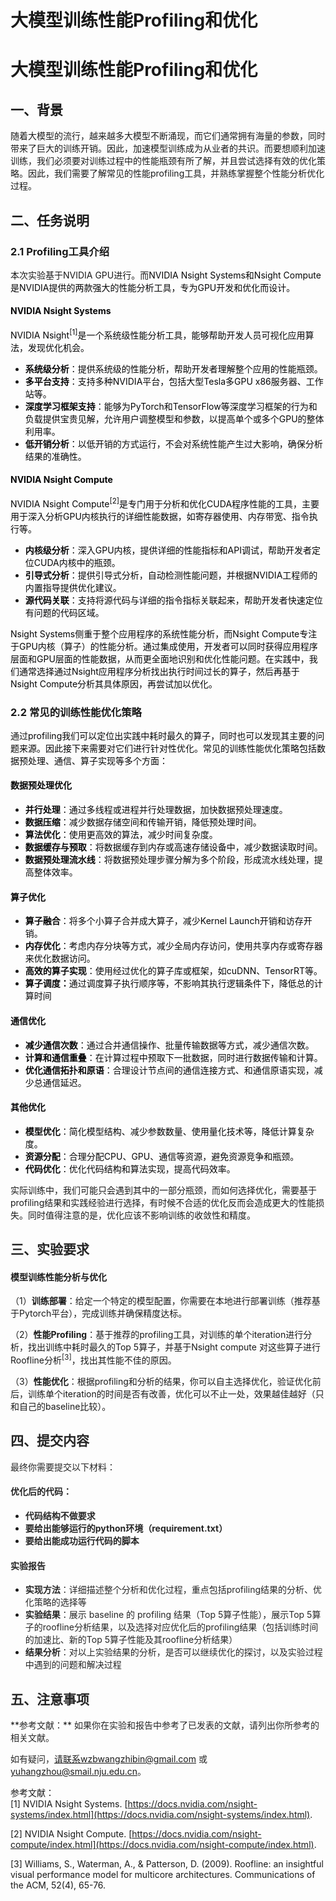 # 大模型训练性能Profiling和优化

<h1 id="Title">大模型训练性能Profiling和优化</h1>

<h2 id="AnC0t">一、背景</h2>
随着大模型的流行，越来越多大模型不断涌现，而它们通常拥有海量的参数，同时带来了巨大的训练开销。因此，加速模型训练成为从业者的共识。而要想顺利加速训练，我们必须要对训练过程中的性能瓶颈有所了解，并且尝试选择有效的优化策略。因此，我们需要了解常见的性能profiling工具，并熟练掌握整个性能分析优化过程。  


<h2 id="a18jq">二、任务说明</h2>
<h3 id="Bd6Ni">2.1 Profiling工具介绍</h3>
本次实验基于NVIDIA GPU进行。而<font style="color:rgb(6, 6, 7);">NVIDIA Nsight Systems和Nsight Compute是NVIDIA提供的两款强大的性能分析工具，专为GPU开发和优化而设计。</font>

<h4 id="IwR9I"><font style="color:rgb(6, 6, 7);">NVIDIA Nsight </font><font style="color:rgb(6, 6, 7);">Systems</font></h4>
<font style="color:rgb(6, 6, 7);">NVIDIA Nsight</font><sup><font style="color:rgb(6, 6, 7);">[1]</font></sup><font style="color:rgb(6, 6, 7);">是一个系统级性能分析工具，能够帮助开发人员可视化应用算法，发现优化机会。</font>

+ **<font style="color:rgb(6, 6, 7);">系统级分析</font>**<font style="color:rgb(6, 6, 7);">：提供系统级的性能分析，帮助开发者理解整个应用的性能瓶颈。</font>
+ **<font style="color:rgb(6, 6, 7);">多平台支持</font>**<font style="color:rgb(6, 6, 7);">：支持多种NVIDIA平台，包括大型Tesla多GPU x86服务器、工作站等。</font>
+ **<font style="color:rgb(6, 6, 7);">深度学习框架支持</font>**<font style="color:rgb(6, 6, 7);">：能够为PyTorch和TensorFlow等深度学习框架的行为和负载提供宝贵见解，允许用户调整模型和参数，以提高单个或多个GPU的整体利用率</font><font style="color:rgb(6, 6, 7);">。</font>
+ **<font style="color:rgb(6, 6, 7);">低开销分析</font>**<font style="color:rgb(6, 6, 7);">：以低开销的方式运行，不会对系统性能产生过大影响，确保分析结果的准确性。</font>

<h4 id="PXaFL"><font style="color:rgb(6, 6, 7);">NVIDIA Nsight Compute</font></h4>
<font style="color:rgb(6, 6, 7);">NVIDIA Nsight Compute</font><sup><font style="color:rgb(6, 6, 7);">[2]</font></sup><font style="color:rgb(6, 6, 7);">是专门用于分析和优化CUDA程序性能的工具，主要用于深入分析GPU内核执行的详细性能数据，如寄存器使用、内存带宽、指令执行等。</font>

+ **<font style="color:rgb(6, 6, 7);">内核级分析</font>**<font style="color:rgb(6, 6, 7);">：深入GPU内核，提供详细的性能指标和API调试，帮助开发者定位CUDA内核中的瓶颈。</font>
+ **<font style="color:rgb(6, 6, 7);">引导式分析</font>**<font style="color:rgb(6, 6, 7);">：提供引导式分析，自动检测性能问题，并根据NVIDIA工程师的内置指导提供优化建议。</font>
+ **<font style="color:rgb(6, 6, 7);">源代码关联</font>**<font style="color:rgb(6, 6, 7);">：支持将源代码与详细的指令指标关联起来，帮助开发者快速定位有问题的代码区域。</font>



<font style="color:rgb(6, 6, 7);">Nsight Systems侧重于整个应用程序的系统性能分析，而Nsight Compute专注于GPU内核（算子）的性能分析。通过集成使用，开发者可以同时获得应用程序层面和GPU层面的性能数据，从而更全面地识别和优化性能问题。在实践中，我们通常选择通过Nsight应用程序分析找出执行时间过长的算子，然后再基于Nsight Compute分析其具体原因，再尝试加以优化。</font>

<h3 id="QDRca">2.2 常见的训练性能优化策略</h3>
通过<font style="color:rgb(6, 6, 7);">profiling我们可以定位出实践中耗时最久的算子，同时也可以发现其主要的问题来源。因此接下来需要对它们进行针对性优化。常见的训练性能优化策略包括数据预处理、通信、算子实现等多个方面：</font>

<h4 id="cXTgH"><font style="color:rgb(6, 6, 7);">数据预处理优化</font></h4>

+ **<font style="color:rgb(6, 6, 7);">并行处理</font>**<font style="color:rgb(6, 6, 7);">：通过多线程或进程并行处理数据，加快数据预处理速度。</font>
+ **<font style="color:rgb(6, 6, 7);">数据压缩</font>**<font style="color:rgb(6, 6, 7);">：减少数据存储空间和传输开销，降低预处理时间</font><font style="color:rgb(6, 6, 7);">。</font>
+ **<font style="color:rgb(6, 6, 7);">算法优化</font>**<font style="color:rgb(6, 6, 7);">：使用更高效的算法，减少时间复杂度</font><font style="color:rgb(6, 6, 7);">。</font>
+ **<font style="color:rgb(6, 6, 7);">数据缓存与预取</font>**<font style="color:rgb(6, 6, 7);">：将数据缓存到内存或高速存储设备中，减少数据读取时间</font><font style="color:rgb(6, 6, 7);">。</font>
+ **<font style="color:rgb(6, 6, 7);">数据预处理流水线</font>**<font style="color:rgb(6, 6, 7);">：将数据预处理步骤分解为多个阶段，形成流水线处理，提高整体效率。</font>

<h4 id="e2HyG"><font style="color:rgb(6, 6, 7);">算子优化</font></h4>

+ **<font style="color:rgb(6, 6, 7);">算子融合</font>**<font style="color:rgb(6, 6, 7);">：将多个小算子合并成大算子，减少Kernel Launch开销和访存开销</font><font style="color:rgb(6, 6, 7);">。</font>
+ **<font style="color:rgb(6, 6, 7);">内存优化</font>**<font style="color:rgb(6, 6, 7);">：考虑内存分块等方式，减少全局内存访问，使用共享内存或寄存器来优化数据访问。</font>
+ **<font style="color:rgb(6, 6, 7);">高效的算子实现</font>**<font style="color:rgb(6, 6, 7);">：使用经过优化的算子库或框架，如cuDNN、TensorRT等。</font>
+ **<font style="color:rgb(6, 6, 7);">算子调度：</font>**<font style="color:rgb(6, 6, 7);">通过调度算子执行顺序等，不影响其执行逻辑条件下，降低总的计算时间</font>

<h4 id="qPGMa"><font style="color:rgb(6, 6, 7);">通信优化</font></h4>

+ **<font style="color:rgb(6, 6, 7);">减少通信次数</font>**<font style="color:rgb(6, 6, 7);">：通过合并通信操作、批量传输数据等方式，减少通信次数。</font>
+ **<font style="color:rgb(6, 6, 7);">计算和通信重叠</font>**<font style="color:rgb(6, 6, 7);">：在计算过程中预取下一批数据，同时进行数据传输和计算。</font>
+ **<font style="color:rgb(6, 6, 7);">优化通信拓扑和原语</font>**<font style="color:rgb(6, 6, 7);">：合理设计节点间的通信连接方式、和通信原语实现，减少总通信延迟。</font>

<h4 id="L80mN"><font style="color:rgb(6, 6, 7);">其他优化</font></h4>

+ **<font style="color:rgb(6, 6, 7);">模型优化</font>**<font style="color:rgb(6, 6, 7);">：简化模型结构、减少参数数量、使用量化技术等，降低计算复杂度</font><font style="color:rgb(6, 6, 7);">。</font>
+ **<font style="color:rgb(6, 6, 7);">资源分配</font>**<font style="color:rgb(6, 6, 7);">：合理分配CPU、GPU、通信等资源，避免资源竞争和瓶颈。</font>
+ **<font style="color:rgb(6, 6, 7);">代码优化</font>**<font style="color:rgb(6, 6, 7);">：优化代码结构和算法实现，提高代码效率。</font>



实际训练中，我们可能只会遇到其中的一部分瓶颈，而如何选择优化，需要基于profiling结果和实践经验进行选择，有时候不合适的优化反而会造成更大的性能损失。同时值得注意的是，优化应该不影响训练的收敛性和精度。

<h2 id="jMxTw"><font style="color:rgb(38, 38, 38);">三、实验要求</font></h2>
<h4 id="dvztr">模型训练性能分析与优化</h4>

（1）**训练部署**：给定一个特定的模型配置，你需要在本地进行部署训练（推荐基于Pytorch平台），完成训练并确保精度达标。

（2）**性能Profiling**：基于推荐的profiling工具，对训练的单个iteration进行分析，找出训练中耗时最久的Top 5算子，并基于Nsight compute 对这些算子进行Roofline分析<sup>[3]</sup>，找出其性能不佳的原因。

（3）**性能优化**：根据profiling和分析的结果，你可以自主选择优化，验证优化前后，训练单个iteration的时间是否有改善，优化可以不止一处，效果越佳越好（只和自己的baseline比较）。



<h2 id="BMx6H"><font style="color:rgb(38, 38, 38);">四、提交内容</font></h2>
<font style="color:rgb(38, 38, 38);">最终你需要提交以下材料：</font>

<h4 id="lHTrU"><font style="color:rgb(38, 38, 38);">优化后的代码：</font></h4>

+ **<font style="color:rgb(38, 38, 38);">代码结构不做要求</font>**  
+ **<font style="color:rgb(38, 38, 38);">要给出能够运行的python环境（requirement.txt）</font>**  
+ **<font style="color:rgb(38, 38, 38);">要给出能成功运行代码的脚本</font>**

<h4 id="OGgyt"><font style="color:rgb(38, 38, 38);">实验报告</font></h4>

+ **<font style="color:rgb(38, 38, 38);">实现方法</font>**<font style="color:rgb(38, 38, 38);">：详细描述整个分析和优化过程，重点包括profiling结果的分析、优化策略的选择等</font>  
+ **<font style="color:rgb(38, 38, 38);">实验结果</font>**<font style="color:rgb(38, 38, 38);">：展示 baseline 的 profiling 结果（Top 5算子性能）</font>，<font style="color:rgb(38, 38, 38);">展示Top 5算子的roofline分析结果，以及选择对应优化后的profiling结果（包括训练时间的加速比、新的Top 5算子性能及其roofline分析结果）</font>  
+ **<font style="color:rgb(38, 38, 38);">结果分析</font>**<font style="color:rgb(38, 38, 38);">：对以上实验结果的分析，是否可以继续优化的探讨，以及实验过程中遇到的问题和解决过程</font>

  
<h2 id="sec5"><font style="color:rgb(38, 38, 38);">五、注意事项</font></h2>  
**<font style="color:rgb(38, 38, 38);">参考文献：</font>**<font style="color:rgb(38, 38, 38);"> 如果你在实验和报告中参考了已发表的文献，请列出你所参考的相关文献。 </font>

<font style="color:rgb(38, 38, 38);">如有疑问，请联系wzbwangzhibin@gmail.com 或 yuhangzhou@smail.nju.edu.cn。</font>



参考文献：  
[1] NVIDIA Nsight Systems. [https://docs.nvidia.com/nsight-systems/index.html](https://docs.nvidia.com/nsight-systems/index.html).

[2] NVIDIA Nsight Compute. [https://docs.nvidia.com/nsight-compute/index.html](https://docs.nvidia.com/nsight-compute/index.html).

[3] Williams, S., Waterman, A., & Patterson, D. (2009). Roofline: an insightful visual performance model for multicore architectures. Communications of the ACM, 52(4), 65-76.  
 

